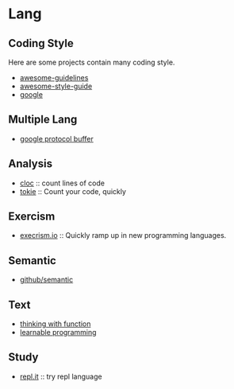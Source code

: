 # Lang

## Coding Style

Here are some projects contain many coding style.

- [awesome-guidelines](https://github.com/Kristories/awesome-guidelines)
- [awesome-style-guide](https://github.com/kciter/awesome-style-guide)
- [google](https://github.com/google/styleguide)

## Multiple Lang

- [google protocol buffer](https://developers.google.com/protocol-buffers/)

## Analysis

- [cloc](https://github.com/AlDanial/cloc) :: count lines of code
- [tokie](https://github.com/XAMPPRocky/tokei) :: Count your code, quickly

## Exercism

- [execrism.io](https://github.com/exercism/exercism.io) :: Quickly ramp up in new programming languages.

## Semantic
- [github/semantic](https://github.com/github/semantic)

## Text

- [thinking with function](https://github.com/jwiegley/thinking-with-functions)
- [learnable programming](http://worrydream.com/#!/LearnableProgramming)

## Study
- [repl.it](https://repl.it/) :: try repl language
